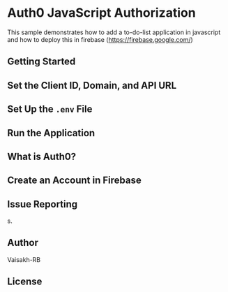 # Auth0 JavaScript Authorization

This sample demonstrates how to add a to-do-list application in javascript and how to deploy this in firebase (https://firebase.google.com/)

## Getting Started



## Set the Client ID, Domain, and API URL

## Set Up the `.env` File


## Run the Application



## What is Auth0?


## Create an Account in Firebase



## Issue Reporting

s.

## Author

Vaisakh-RB

## License
